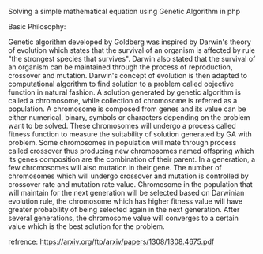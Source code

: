 Solving a simple mathematical equation using Genetic Algorithm in php


Basic Philosophy:

Genetic algorithm developed by Goldberg was inspired by Darwin's theory of evolution which states that
the survival of an organism is affected by rule "the strongest species that survives". Darwin also stated
that the survival of an organism can be maintained through the process of reproduction, crossover and
mutation. Darwin's concept of evolution is then adapted to computational algorithm to find solution to a
problem called objective function in natural fashion. A solution generated by genetic algorithm is called a
chromosome, while collection of chromosome is referred as a population. A chromosome is composed
from genes and its value can be either numerical, binary, symbols or characters depending on the problem
want to be solved. These chromosomes will undergo a process called fitness function to measure the
suitability of solution generated by GA with problem. Some chromosomes in population will mate
through process called crossover thus producing new chromosomes named offspring which its genes
composition are the combination of their parent. In a generation, a few chromosomes will also mutation in
their gene. The number of chromosomes which will undergo crossover and mutation is controlled by
crossover rate and mutation rate value. Chromosome in the population that will maintain for the next
generation will be selected based on Darwinian evolution rule, the chromosome which has higher fitness
value will have greater probability of being selected again in the next generation. After several
generations, the chromosome value will converges to a certain value which is the best solution for the
problem.

refrence: https://arxiv.org/ftp/arxiv/papers/1308/1308.4675.pdf
